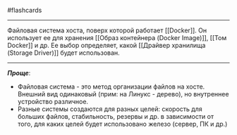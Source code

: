 #flashcards
***
Файловая система хоста, поверх которой работает [[Docker]]. Он использует ее для хранения [[Образ контейнера (Docker Image)]], [[Том Docker]] и др.
Ее выбор определяет, какой [[Драйвер хранилища (Storage Driver)]] будет использован.
***
***Проще***:
- Файловая система - это метод организации файлов на хосте. Внешний вид одинаковый (прим: на Линукс - дерево), но внутреннее устройство различное.
- Разные системы создаются для разных целей: скорость для больших файлов, стабильность, резервы и др. в зависимости от того, для каких целей будет использовано железо (сервер, ПК и др.)
<!--SR:!2025-10-19,2,230-->